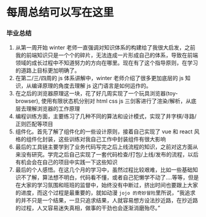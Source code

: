 # 每周总结可以写在这里

### 毕业总结

1. 从第一周开始 winter 老师一直强调对知识体系的构建给了我很大启发，之前我的前端知识只是一个个的碎片，无法连成一片形成自己的体系，导致在前端领域的成长过程中不知道努力的方向在哪里。现在有了这个指导原则，在学习的道路上目标更加明确了。
2. 在第二/三/四周的 js 体系讲解中，winter 老师介绍了很多更加底层的 js 知识，从编译原理的角度去理解 js 这门语言是如何运作的。
3. 在之后的浏览器原理这一块，花了好几周实现了一个玩具浏览器(toy-browser), 使用有限状态机分别对 html css js 三剑客进行了渲染/解析，从底层去理解浏览器的工作原理
4. 编程训练方面，主要练习了几种不同的算法和设计模式，实现了井字棋/寻路/正则匹配等项目
5. 组件化。首先了解了组件化的一些设计原则，接着自己实现了 vue 和 react 风格的组件化封装，这些训练对我自己工作中封装组件有很大影响
6. 最后的工具链主要学到了业务代码写完之后上线流程的知识，之前对这方面从来没有研究。学完之后自己实现了一套代码检查/打包/上线/发布的流程，以后有机会会在自己的项目中实践一下这些知识
7. 最后的个人感悟。在这几个月的学习中，虽然过程比较艰难，比如一些基础知识不了解，算法想不明白，代码看不懂，或者自己犯懒学不动了....等等，但是在大家的学习氛围和班班的监督中，始终没有中断过，挤出时间也要跟上大家的进度，而这个过程是最重要的，就如动漫 `jojo 的奇妙冒险`里所说，“我追求的并不只是一个结果，一旦只追求结果，人就容易想方设法抄近路，在抄近路的过程，人又容易迷失真相，做事的干劲也会逐渐消磨殆尽。”
